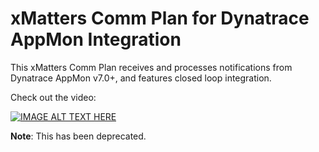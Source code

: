 
# xMatters Comm Plan for Dynatrace AppMon Integration
This xMatters Comm Plan receives and processes notifications from Dynatrace AppMon v7.0+, and features closed loop integration. 

Check out the video:

[![IMAGE ALT TEXT HERE](https://img.youtube.com/vi/pr6Zp7tKpvI/0.jpg)](https://www.youtube.com/watch?v=pr6Zp7tKpvI)

**Note**: This has been deprecated. 

